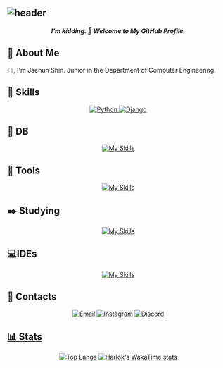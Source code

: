 ![header](https://capsule-render.vercel.app/api?type=waving&color=gradient&height=200&section=header&text="Stop%20reading%20this%20and%20go%20study%20your%20tech%20stack."&fontSize=25&animation=fadeIn)
---
<h5 align="center"> I'm kidding. 👋 Welcome to My GitHub Profile.</h5>

## 📝 About Me 
<p>Hi, I'm Jaehun Shin. Junior in the Department of Computer Engineering.

## 🔧 Skills
<div align="center">
  <a href="https://www.python.org/doc/" target="_blank">
    <img src="https://img.shields.io/badge/Python-3776AB?style=for-the-badge&logo=python&logoColor=white" alt="Python">
  </a>
  <a href="https://www.djangoproject.com/start/" target="_blank">
    <img src="https://img.shields.io/badge/Django-092E20?style=for-the-badge&logo=django&logoColor=white" alt="Django">
  </a>
</div>

## 💾 DB
<div align="center">

  [![My Skills](https://skillicons.dev/icons?i=postgres,mongodb&theme=dark)](https://skillicons.dev)  

</div>

## 🔧 Tools
<div align="center">

  [![My Skills](https://skillicons.dev/icons?i=notion,gcp,ubuntu,postman,docker&theme=dark)](https://skillicons.dev) 
  

</div>

## ✒️ Studying
<div align="center">
  
  [![My Skills](https://skillicons.dev/icons?i=htmx,tailwind,alpinejs&theme=dark)](https://skillicons.dev)  
  
</div>

## 💻IDEs
<div align="center">
  <!-- <img src="https://cdn.jsdelivr.net/gh/devicons/devicon/icons/vscode/vscode-original.svg" height="40" alt="vscode logo"  />
  <img width="12" />
  <img src="https://cdn.jsdelivr.net/gh/devicons/devicon/icons/pycharm/pycharm-original.svg" height="40" alt="pycharm logo"  />
  <img width="12" />
  <img src="https://cdn.jsdelivr.net/gh/devicons/devicon/icons/intellij/intellij-original.svg" height="40" alt="intellij logo"  /> -->

  [![My Skills](https://skillicons.dev/icons?i=vscode,pycharm,idea&theme=dark)](https://skillicons.dev)  

  
</div>

## 💬 Contacts
<div align="center"> 
<a href="email.md"> <img src="https://img.shields.io/badge/Email-D14836?style=for-the-badge&logo=gmail&logoColor=white" alt="Email"> </a>
  <a href="https://instagram.com/jaehunshin_"> <img src="https://img.shields.io/badge/Instagram-E4405F?style=for-the-badge&logo=instagram&logoColor=white" alt="Instagram"> </a>
  <a href="discord.md"><img src="https://img.shields.io/badge/Discord-5865F2?style=for-the-badge&logo=discord&logoColor=white" alt="Discord">

</div>

## 📊 Stats
<div align="center">

  ![Top Langs](https://github-readme-stats.vercel.app/api/top-langs/?username=jaehunshin-git&layout=compact&theme=github_dark)
  [![Harlok's WakaTime stats](https://github-readme-stats.vercel.app/api/wakatime?username=jaehunshin&theme=github_dark)](https://github.com/jaehunshin-git/github-readme-stats)

</div>



